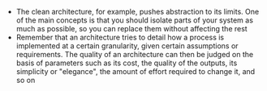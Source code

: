 - The clean architecture, for example, pushes abstraction to its limits. One of the main concepts is that you should isolate parts of your system as much as possible, so you can replace them without affecting the rest
- Remember that an architecture tries to detail how a process is implemented at a certain
granularity, given certain assumptions or requirements. The quality of an architecture can then be
judged on the basis of parameters such as its cost, the quality of the outputs, its simplicity or
"elegance", the amount of effort required to change it, and so on